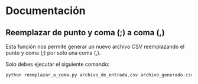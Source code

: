 # Documentación

## Reemplazar de punto y coma (;) a coma (,)

Esta función nos permite generar un nuevo archivo CSV reemplazando el punto y coma (;) por solo una coma (,).

Solo debes ejecutar el siguiente comando:

```bash
python reemplazar_a_coma.py archivo_de_entrada.csv archivo_generado.csv
```